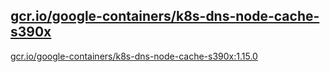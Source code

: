 
[gcr.io/google-containers/k8s-dns-node-cache-s390x](https://hub.docker.com/r/anjia0532/google-containers.k8s-dns-node-cache-s390x/tags/)
-----


[gcr.io/google-containers/k8s-dns-node-cache-s390x:1.15.0](https://hub.docker.com/r/anjia0532/google-containers.k8s-dns-node-cache-s390x/tags/)


